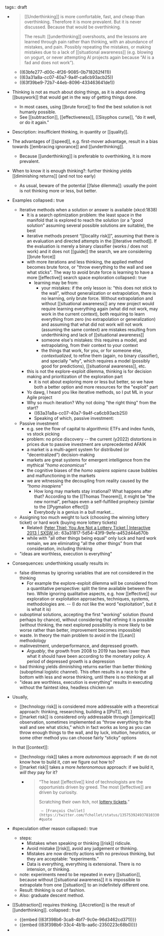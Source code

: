 tags:: draft

- > [[Underthinking]] is more comfortable, fast, and cheap than overthinking. Therefore it is more prevalent. But it is never discussed. Because that would be overthinking.
  > 
  > The result: [[underthinking]] overshoots, and the lessons are learned through pain rather than thinking, with an abundance of mistakes, and pain. Possibly repeating the mistakes, or making mistakes due to a lack of [[situational awareness]] (e.g. blowing on yogurt, or never attempting AI projects again because “AI is a fad and does not work”).
	- ((63bfe277-d00c-4f26-9085-0b718262f411))
	- ((63a31a8a-cc07-40a7-9a4f-ca6cb93acb25))
	- ((63f39be9-72b7-44eb-8096-433463641de1))
- Thinking is not as much about doing things, as it is about avoiding [[busywork]] that would get in the way of getting things done.
	- In most cases, using [[brute force]] to find the best solution is not humanly possible.
	- See [[subtraction]], [[effectiveness]], [[Sisyphos curse]], “do it well, or do it again.”
- Description: insufficient thinking, in quantity or [[quality]].
- The advantages of [[speed]], e.g. first-mover advantage, result in a bias towards [[embracing ignorance]] and [[underthinking]].
	- Because [[underthinking]] is preferable to overthinking, it is more prevalent.
- When to know it is enough thinking?: further thinking yields [[diminishing returns]] (and not too early)
	- As usual, beware of the potential [[false dilemma]]: usually the point is not thinking more or less, but better.
- Examples
  collapsed:: true
	- Iterative methods when a solution or answer is available (xkcd:1838)
		- It is a search optimization problem: the least space in the manifold that is explored to reach the solution (or a "good solution" assuming several possible solutions are suitable), the best
		- iterative methods present “[[locality risk]]”, assuming that there is an evaluation and directed attempts in the [[iterative method]]. If the evaluation is merely a binary classifier (works / does not work) and it does not [[guide]] the search, we are considering [[brute force]]
		- with more iterations and less thinking, the applied method becomes brute force, or "throw everything to the wall and see what sticks". The way to avoid brute force is learning to have a more [[effective]] search space exploration
		  collapsed:: true
			- learning may be from:
			  * your mistakes: if the only lesson is: "this does not stick to the wall", without generalization or extrapolation, there is no learning, only brute force. Without extrapolation and without [[situational awareness]] any new project would require learning everything again (what did not work, may work in the current context), both requiring to learn everything from zero (no extrapolation or generalization) and assuming that what did not work will not work (assuming the same context) are mistakes resulting from underthinking and lack of [[situational awareness]]
			  * someone else's mistakes: this requires a model, and extrapolating, from their context to your context
			  * the things that work, for you, or for someone else, _contextualized_, to refine them (again, no binary classifier), and specially "why", which requires a model (possibly good for predictions), [[situational awareness]], etc.
		- this is not the explore-exploit dilemma, thinking is for decision making and prioritization of the exploration part
			- it is not about exploring more or less but better, so we have both a better option and more resources for the "exploit" part
		- Yo dawg, I heard you like iterative methods, so I put ML in your Agile project
		- Why so much iteration? Why not doing "the right thing" from the start?
			- ((63a31a8a-cc07-40a7-9a4f-ca6cb93acb25))
			- Speaking of which, passive investment:
	- Passive investment
		- e.g. see the flow of capital to algorithmic ETFs and index funds, vs stock picking
		- problem: no price discovery -- the current (y2022) distortions in prices due to passive investment are unprecedented AFAIK
		- a market is a multi-agent system for distributed (or "decentralized") decision-making
		- markets are great systems for emergent intelligence from the mythical _"homo economicus"_
		- the cognitive biases of the _homo sapiens sapiens_ cause bubbles and malfunctioning in the markets
		- we are witnessing the decoupling from reality caused by the _"homo insapiens"_
			- How long may markets stay irrational? What happens after that? According to the [[Thomas Theorem]], it might be "the new normal", perhaps even a self-fulfilled prophecy (similar to the [[Pygmalion effect]])
			- Everybody is a genius in a bull market...
	- Assigning too much weight to luck (choosing the winning lottery ticket) or hard work (buying more lottery tickets)
		- Related: [Peter Thiel: You Are Not a Lottery Ticket | Interactive 2013 | SXSW ](https://www.youtube.com/watch?v=iZM_JmZdqCw)
		  id:: 63a31817-5d54-43f9-9efe-a452d44a670b
		- while with "all other things being equal" only luck and hard work remain, we are eliminating "all the other things" from that consideration, including thinking
	- "ideas are worthless, execution is everything"
- Consequences: underthinking usually results in:
	- false dilemmas by ignoring variables that are not considered in the thinking
		- For example the explore-exploit dilemma will be considered from a quantitative perspective: split the time available between the two. While ignoring qualitative aspects, e.g. how [[effective]] our exploration or exploitation approaches, techniques, systems, methodologies are. -- (I do not like the word "exploitation", but it is what it is)
	- suboptimal solutions, accepting the first "working" solution (found perhaps by chance), without considering that refining it is possible (without thinking, the next explored possibility is more likely to be worse rather than better, improvement becomes impossible)
	- waste. In theory the main problem to avoid in the [[Lean]] methodology
	- malinvestment, underperformance, and depressed growth.
		- _Arguably_, the growth from 2008 to 2019 has been lower than what it should have been according to the monetary policy. A period of depressed growth is a depression
	- bad thinking yields diminishing returns earlier than better thinking (suboptimal logistic channel). This often results in a race to the bottom with less and worse thinking, until there is no thinking at all
	- "ideas are worthless, execution is everything" results in executing without the faintest idea, headless chicken run
- Usually,
  * [[technology risk]] is considered more addressable with a theoretical approach: thinking, researching, building a [[PoT]], etc.)
  * [[market risk]] is considered only addressable through [[empirical]] observation, sometimes implemented as “throw everything to the wall and see what sticks,” which in fact works as long as you can throw enough things to the wall, and by luck, intuition, heuristics, or some other method you can choose fairly “sticky” options
  
  In that [[context]]:
  * [[technology risk]] takes a more _autonomous_ approach: if we do not know how to build it, _can we_ figure out how to?
  * [[market risk]] takes a more _heteronomous_ approach: if we build it, _will they_ pay for it?
	- > “The least [[effective]] kind of technologists are the opportunists driven by greed. The most [[effective]] are driven by curiosity.
	  > 
	  > Scratching their own itch, not [lottery tickets](((63a31817-5d54-43f9-9efe-a452d44a670b))).”
	  > 
	  >      — [François Chollet](https://twitter.com/fchollet/status/1357539249378103300) #quote
- #speculation other reason
  collapsed:: true
	- steps:
	  * Mistakes when speaking or thinking [[risk]] ridicule.
	  * Avoid mistake [[risk]], avoid any judgement or thinking.
	  * Mistakes are now directly actions with no previous thinking, but they are acceptable: “experiments.”
	  * Data is everything, everything is extensional. There is no intension, or thinking.
	- note: experiments need to be repeated in every [[situation]], because without [[situational awareness]] it is impossible to extrapolate from one [[situation]] to an indefinitely different one.
	- Result: thinking is out of fashion.
	- Also: graduate descent method.
- [[Subtraction]] requires thinking. [[Accretion]] is the result of [[underthinking]].
  collapsed:: true
	- {{embed ((63f398b6-3ca8-4bf7-9c0e-96d3462cd371))}}
	- {{embed ((63f398b6-33c4-4b1b-aa6c-2350223c68b0))}}
-